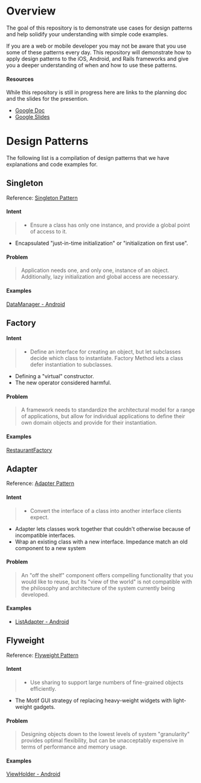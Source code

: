 # Overview #

The goal of this repository is to demonstrate use cases for design patterns and help solidify your understanding with simple code examples. 

If you are a web or mobile developer you may not be aware that you use some of these patterns every day. This repository will demonstrate how to apply design patterns to the iOS, Android, and Rails frameworks and give you a deeper understanding of when and how to use these patterns. 

#### Resources ####
While this repository is still in progress here are links to the planning doc and the slides for the presention.

- [Google Doc](https://docs.google.com/document/d/189NgasryPDxMfjgtemgyYicn0yXzqSqCw3IcZGuEy-g/edit)
- [Google Slides](https://docs.google.com/presentation/d/123Td1gM7_Vcjh_iPAtU6W75_c3dRzvzoYmqzDlgkepY/edit?userstoinvite=mahyar.varasteh@metova.com&ts=5605654a&actionButton=1#slide=id.p)

# Design Patterns #

The following list is a compilation of design patterns that we have explanations and code examples for.


## Singleton ##
Reference: [Singleton Pattern](https://sourcemaking.com/design_patterns/singleton)

#### Intent ####
>- Ensure a class has only one instance, and provide a global point of access to it.
- Encapsulated "just-in-time initialization" or "initialization on first use".

#### Problem ####
>Application needs one, and only one, instance of an object. Additionally, lazy initialization and global access are necessary.

#### Examples ####

[DataManager - Android](https://github.com/metova/design-patterns-sample/blob/master/Android/Sample-Android/designpatterns/src/main/java/com/metova/designpatterns/data/DataManager.java)

## Factory ##

#### Intent ####
>- Define an interface for creating an object, but let subclasses decide which class to instantiate. Factory Method lets a class defer instantiation to subclasses.
- Defining a "virtual" constructor.
- The new operator considered harmful.

#### Problem ####
>A framework needs to standardize the architectural model for a range of applications, but allow for individual applications to define their own domain objects and provide for their instantiation.

#### Examples ####
[RestaurantFactory](https://github.com/metova/design-patterns-sample/blob/feature/android/Android/Sample-Android/designpatterns/src/main/java/com/metova/designpatterns/data/RestaurantFactory.java)

## Adapter ##
Reference: [Adapter Pattern](https://sourcemaking.com/design_patterns/adapter)

#### Intent ####
>- Convert the interface of a class into another interface clients expect. 
- Adapter lets classes work together that couldn't otherwise because of incompatible interfaces.
- Wrap an existing class with a new interface.
Impedance match an old component to a new system

#### Problem ####
>An "off the shelf" component offers compelling functionality that you would like to reuse, but its "view of the world" is not compatible with the philosophy and architecture of the system currently being developed.

#### Examples ####
- [ListAdapter - Android](https://github.com/metova/design-patterns-sample/blob/feature/android/Android/Sample-Android/designpatterns/src/main/java/com/metova/designpatterns/ui/ListAdapter.java)

## Flyweight ##
Reference: [Flyweight Pattern](https://sourcemaking.com/design_patterns/flyweight)

#### Intent ####
>- Use sharing to support large numbers of fine-grained objects efficiently.
- The Motif GUI strategy of replacing heavy-weight widgets with light-weight gadgets.

#### Problem ####
>Designing objects down to the lowest levels of system "granularity" provides optimal flexibility, but can be unacceptably expensive in terms of performance and memory usage.

#### Examples ####
[ViewHolder - Android](https://github.com/metova/design-patterns-sample/blob/feature/android/Android/Sample-Android/designpatterns/src/main/java/com/metova/designpatterns/ui/ViewHolder.java#L10)